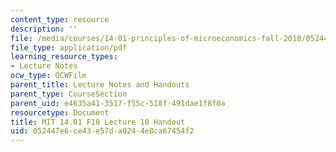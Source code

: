 ```yaml
---
content_type: resource
description: ''
file: /media/courses/14-01-principles-of-microeconomics-fall-2018/052447e6ce43e57da0244e8ca67454f2_MIT14_01F18_handout10.pdf
file_type: application/pdf
learning_resource_types:
- Lecture Notes
ocw_type: OCWFile
parent_title: Lecture Notes and Handouts
parent_type: CourseSection
parent_uid: e4635a41-3517-f55c-518f-491dae1f8f0a
resourcetype: Document
title: MIT 14.01 F18 Lecture 10 Handout
uid: 052447e6-ce43-e57d-a024-4e8ca67454f2
---
```

